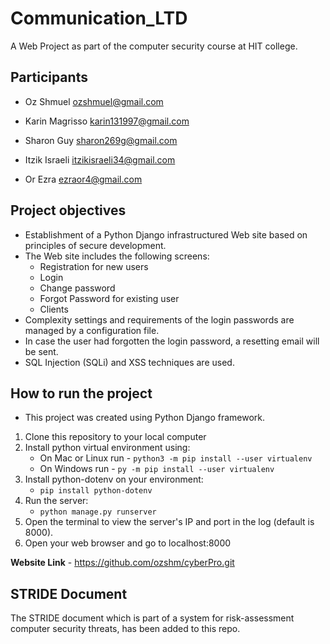 # Communication_LTD
A Web Project as part of the computer security course at HIT college.

## Participants
- Oz Shmuel
  ozshmuel@gmail.com

- Karin Magrisso
  karin131997@gmail.com  

- Sharon Guy
  sharon269g@gmail.com
  
- Itzik Israeli
  itzikisraeli34@gmail.com

- Or Ezra
  ezraor4@gmail.com


## Project objectives
* Establishment of a Python Django infrastructured Web site based on principles of secure development.
* The Web site includes the following screens:
    - Registration for new users
    - Login
    - Change password
    - Forgot Password for existing user
    - Clients
* Complexity settings and requirements of the login passwords are managed by a configuration file.
* In case the user had forgotten the login password, a resetting email will be sent.
* SQL Injection (SQLi) and XSS techniques are used.

## How to run the project
- This project was created using Python Django framework.

1. Clone this repository to your local computer
2. Install python virtual environment using: 
     - On Mac or Linux run - `python3 -m pip install --user virtualenv`
     - On Windows run - `py -m pip install --user virtualenv`
3. Install python-dotenv on your environment: 
     - `pip install python-dotenv`     
4. Run the server:
     - `python manage.py runserver`
6. Open the terminal to view the server's IP and port in the log (default is 8000).
7. Open your web browser and go to localhost:8000

**Website Link** - https://github.com/ozshm/cyberPro.git


## STRIDE Document
The STRIDE document which is part of a system for risk-assessment computer security threats, has been added to this repo.
